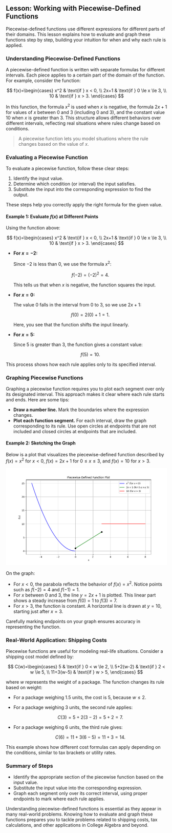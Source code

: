 ## Lesson: Working with Piecewise-Defined Functions

Piecewise-defined functions use different expressions for different parts of their domains. This lesson explains how to evaluate and graph these functions step by step, building your intuition for when and why each rule is applied.

### Understanding Piecewise-Defined Functions

A piecewise-defined function is written with separate formulas for different intervals. Each piece applies to a certain part of the domain of the function. For example, consider the function:

$$
f(x)=\begin{cases}
x^2 & \text{if } x < 0, \\
2x+1 & \text{if } 0 \le x \le 3, \\
10 & \text{if } x > 3.
\end{cases}
$$

In this function, the formula $x^2$ is used when $x$ is negative, the formula $2x+1$ for values of $x$ between 0 and 3 (including 0 and 3), and the constant value $10$ when $x$ is greater than 3. This structure allows different behaviors over different intervals, reflecting real situations where rules change based on conditions.

> A piecewise function lets you model situations where the rule changes based on the value of $x$.

### Evaluating a Piecewise Function

To evaluate a piecewise function, follow these clear steps:

1. Identify the input value.
2. Determine which condition (or interval) the input satisfies.
3. Substitute the input into the corresponding expression to find the output.

These steps help you correctly apply the right formula for the given value.

#### Example 1: Evaluate $f(x)$ at Different Points

Using the function above:

$$
f(x)=\begin{cases}
x^2 & \text{if } x < 0, \\
2x+1 & \text{if } 0 \le x \le 3, \\
10 & \text{if } x > 3.
\end{cases}
$$

- **For $x = -2$:**

  Since $-2$ is less than 0, we use the formula $x^2$:

  $$
f(-2)=(-2)^2=4.
  $$

  This tells us that when $x$ is negative, the function squares the input.

- **For $x = 0$:**

  The value $0$ falls in the interval from 0 to 3, so we use $2x+1$:

  $$
f(0)=2(0)+1=1.
  $$

  Here, you see that the function shifts the input linearly.

- **For $x = 5$:**

  Since $5$ is greater than 3, the function gives a constant value:

  $$
f(5)=10.
  $$

This process shows how each rule applies only to its specified interval.

### Graphing Piecewise Functions

Graphing a piecewise function requires you to plot each segment over only its designated interval. This approach makes it clear where each rule starts and ends. Here are some tips:

- **Draw a number line.** Mark the boundaries where the expression changes.
- **Plot each function segment.** For each interval, draw the graph corresponding to its rule. Use open circles at endpoints that are not included and closed circles at endpoints that are included.

#### Example 2: Sketching the Graph

Below is a plot that visualizes the piecewise-defined function described by $f(x)=x^2$ for $x<0$, $f(x)=2x+1$ for $0 \le x \le 3$, and $f(x)=10$ for $x>3$.

![Graph showing $f(x)=x^2$ for $x<0$, $f(x)=2x+1$ for $0 \le x \le 3$, and $f(x)=10$ for $x>3$.](images/plot_1_11-03-lesson-working-with-piecewise-defined-functions.md.png)

On the graph:

- For $x < 0$, the parabola reflects the behavior of $f(x)=x^2$. Notice points such as $f(-2)=4$ and $f(-1)=1$.
- For $x$ between 0 and 3, the line $y=2x+1$ is plotted. This linear part shows a steady increase from $f(0)=1$ to $f(3)=7$.
- For $x > 3$, the function is constant. A horizontal line is drawn at $y=10$, starting just after $x=3$.

Carefully marking endpoints on your graph ensures accuracy in representing the function.

### Real-World Application: Shipping Costs

Piecewise functions are useful for modeling real-life situations. Consider a shipping cost model defined by:

$$
C(w)=\begin{cases}
5 & \text{if } 0 < w \le 2, \\
5+2(w-2) & \text{if } 2 < w \le 5, \\
11+3(w-5) & \text{if } w > 5,
\end{cases}
$$

where $w$ represents the weight of a package. The function changes its rule based on weight:

- For a package weighing 1.5 units, the cost is $5$, because $w \le 2$.
- For a package weighing 3 units, the second rule applies:

  $$
  C(3)=5+2(3-2)=5+2=7.
  $$

- For a package weighing 6 units, the third rule gives:

  $$
  C(6)=11+3(6-5)=11+3=14.
  $$

This example shows how different cost formulas can apply depending on the conditions, similar to tax brackets or utility rates.

### Summary of Steps

- Identify the appropriate section of the piecewise function based on the input value.
- Substitute the input value into the corresponding expression.
- Graph each segment only over its correct interval, using proper endpoints to mark where each rule applies.

Understanding piecewise-defined functions is essential as they appear in many real-world problems. Knowing how to evaluate and graph these functions prepares you to tackle problems related to shipping costs, tax calculations, and other applications in College Algebra and beyond.